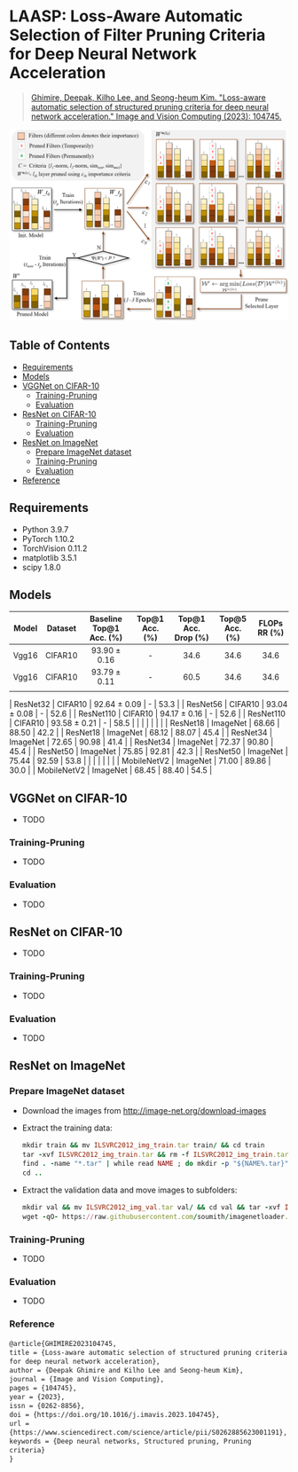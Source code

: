 # LAASP: Loss-Aware Automatic Selection of Filter Pruning Criteria for Deep Neural Network Acceleration 

> [Ghimire, Deepak, Kilho Lee, and Seong-heum Kim. "Loss-aware automatic selection of structured pruning criteria for deep neural network acceleration." Image and Vision Computing (2023): 104745.](https://www.sciencedirect.com/science/article/pii/S0262885623001191)

![alt text](images/LAASP_flyer.png)

## Table of Contents

- [Requirements](#requirements)
- [Models](#models)
- [VGGNet on CIFAR-10](#vggnet-on-cifar-10)
  - [Training-Pruning](#training-pruning)
  - [Evaluation](#evaluation)
- [ResNet on CIFAR-10](#resnet-on-cifar-10)
  - [Training-Pruning](#training-pruning-1)
  - [Evaluation](#evaluation-1)
- [ResNet on ImageNet](#resnet-on-imagenet)
  - [Prepare ImageNet dataset](#prepare-imagenet-dataset)
  - [Training-Pruning](#training-pruning-2)
  - [Evaluation](#evaluation-2)
- [Reference](#reference)

## Requirements
- Python 3.9.7
- PyTorch 1.10.2
- TorchVision 0.11.2
- matplotlib 3.5.1
- scipy 1.8.0

## Models

| Model        | Dataset  | Baseline Top@1 Acc. (%) | Top@1 Acc. (%) | Top@1 Acc. Drop (%) | Top@5 Acc. (%) | FLOPs RR (%)| 
|--------------|:--------:|:--------------:|:--------------:|:--------------:|:-----------:|:----------:|
| Vgg16        | CIFAR10 | 93.90 ± 0.16   | -              | 34.6        |  34.6        |  34.6        |
| Vgg16        | CIFAR10 | 93.79 ± 0.11   | -              | 60.5        |  34.6        |  34.6        |
|         |  |   |              |         | | | 


| ResNet32     | CIFAR10 | 92.64 ± 0.09   | -              | 53.3        |
| ResNet56     | CIFAR10 | 93.04 ± 0.08   | -              | 52.6        |
| ResNet110    | CIFAR10 | 94.17 ± 0.16   | -              | 52.6        |
| ResNet110    | CIFAR10 | 93.58 ± 0.21   | -              | 58.5        |
|         |  |   |              |         |
| ResNet18     | ImageNet | 68.66          | 88.50          | 42.2        |
| ResNet18     | ImageNet | 68.12          | 88.07          | 45.4        |
| ResNet34     | ImageNet | 72.65          | 90.98          | 41.4        |
| ResNet34     | ImageNet | 72.37          | 90.80          | 45.4        |
| ResNet50     | ImageNet | 75.85          | 92.81          | 42.3        |
| ResNet50     | ImageNet | 75.44          | 92.59          | 53.8        |
|         |  |   |              |         |
| MobileNetV2  | ImageNet | 71.00          | 89.86          | 30.0        |
| MobileNetV2  | ImageNet | 68.45          | 88.40          | 54.5        |

## VGGNet on CIFAR-10

- TODO

### Training-Pruning

- TODO

### Evaluation

- TODO

## ResNet on CIFAR-10

- TODO

### Training-Pruning

- TODO

### Evaluation

- TODO

## ResNet on ImageNet

### Prepare ImageNet dataset

- Download the images from http://image-net.org/download-images

- Extract the training data:

  ```ruby
  mkdir train && mv ILSVRC2012_img_train.tar train/ && cd train
  tar -xvf ILSVRC2012_img_train.tar && rm -f ILSVRC2012_img_train.tar
  find . -name "*.tar" | while read NAME ; do mkdir -p "${NAME%.tar}"; tar -xvf "${NAME}" -C "${NAME%.tar}"; rm -f "${NAME}"; done
  cd ..
  ```

- Extract the validation data and move images to subfolders:

  ```ruby
  mkdir val && mv ILSVRC2012_img_val.tar val/ && cd val && tar -xvf ILSVRC2012_img_val.tar
  wget -qO- https://raw.githubusercontent.com/soumith/imagenetloader.torch/master/valprep.sh | bash
  ```

### Training-Pruning

- TODO

### Evaluation

- TODO

### Reference

```
@article{GHIMIRE2023104745,
title = {Loss-aware automatic selection of structured pruning criteria for deep neural network acceleration},
author = {Deepak Ghimire and Kilho Lee and Seong-heum Kim},
journal = {Image and Vision Computing},
pages = {104745},
year = {2023},
issn = {0262-8856},
doi = {https://doi.org/10.1016/j.imavis.2023.104745},
url = {https://www.sciencedirect.com/science/article/pii/S0262885623001191},
keywords = {Deep neural networks, Structured pruning, Pruning criteria}
}
```